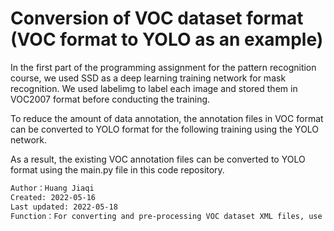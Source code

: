 # Conversion of VOC dataset format (VOC format to YOLO as an example)

In the first part of the programming assignment for the pattern recognition course, we used SSD as a deep learning training network for mask recognition. We used labelimg to label each image and stored them in VOC2007 format before conducting the training.

To reduce the amount of data annotation, the annotation files in VOC format can be converted to YOLO format for the following training using the YOLO network.

As a result, the existing VOC annotation files can be converted to YOLO format using the main.py file in this code repository.

```bash
Author：Huang Jiaqi
Created: 2022-05-16
Last updated: 2022-05-18
Function：For converting and pre-processing VOC dataset XML files, use this program to convert VOC 2007 format annotation files into YOLO format annotation files.
```
